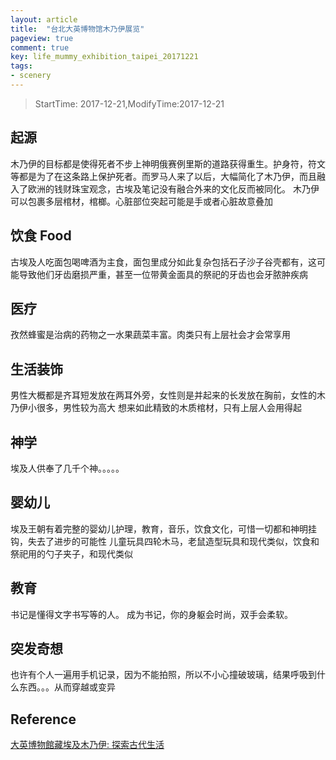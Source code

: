 ```yaml
---
layout: article
title:  "台北大英博物馆木乃伊展览"
pageview: true
comment: true
key: life_mummy_exhibition_taipei_20171221
tags:
- scenery
---
```


> StartTime: 2017-12-21,ModifyTime:2017-12-21

<!---more--->

## 起源
木乃伊的目标都是使得死者不步上神明俄赛例里斯的道路获得重生。护身符，符文等都是为了在这条路上保护死者。而罗马人来了以后，大幅简化了木乃伊，而且融入了欧洲的钱财珠宝观念，古埃及笔记没有融合外来的文化反而被同化。
木乃伊可以包裹多层棺材，棺榔。心脏部位突起可能是手或者心脏故意叠加

## 饮食 Food
古埃及人吃面包喝啤酒为主食，面包里成分如此复杂包括石子沙子谷壳都有，这可能导致他们牙齿磨损严重，甚至一位带黄金面具的祭祀的牙齿也会牙脓肿疾病

## 医疗
孜然蜂蜜是治病的药物之一水果蔬菜丰富。肉类只有上层社会才会常享用

## 生活装饰
男性大概都是齐耳短发放在两耳外旁，女性则是并起来的长发放在胸前，女性的木乃伊小很多，男性较为高大
想来如此精致的木质棺材，只有上层人会用得起

## 神学
埃及人供奉了几千个神。。。。。

## 婴幼儿
埃及王朝有着完整的婴幼儿护理，教育，音乐，饮食文化，可惜一切都和神明挂钩，失去了进步的可能性
儿童玩具四轮木马，老鼠造型玩具和现代类似，饮食和祭祀用的勺子夹子，和现代类似

## 教育
书记是懂得文字书写等的人。
成为书记，你的身躯会时尚，双手会柔软。

## 突发奇想
也许有个人一遍用手机记录，因为不能拍照，所以不小心撞破玻璃，结果呼吸到什么东西。。。从而穿越或变异

## Reference
[大英博物館藏埃及木乃伊: 探索古代生活](https://www.npm.gov.tw/Article.aspx?sNo=04009596)
